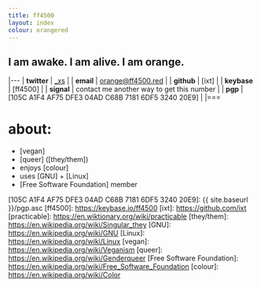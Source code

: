 ```yaml
---
title: ff4500
layout: index
colour: orangered
---
```


## I am awake. I am alive. I am orange.

|---
| __twitter__  |  [_xs]                                               |
| __email__    |  orange@ff4500.red                                   |
| __github__   |  [ixt]		                    				      |
| __keybase__  |  [ff4500]                                            |
| __signal__   |  contact me another way to get this number           |
| __pgp__      |  [105C A1F4 AF75 DFE3 04AD C68B 7181 6DF5 3240 20E9] |
|===

# about:

+   [vegan]
+   [queer] ([they/them])
+   enjoys [colour]
+   uses [GNU] + [Linux]
+   [Free Software Foundation] member

[_xs]: https://twitter.com/_xs
[105C A1F4 AF75 DFE3 04AD C68B 7181 6DF5 3240 20E9]: {{ site.baseurl }}/pgp.asc
[ff4500]: https://keybase.io/ff4500
[ixt]: https://github.com/ixt
[practicable]: https://en.wiktionary.org/wiki/practicable
[they/them]: https://en.wikipedia.org/wiki/Singular_they
[GNU]: https://en.wikipedia.org/wiki/GNU
[Linux]: https://en.wikipedia.org/wiki/Linux
[vegan]: https://en.wikipedia.org/wiki/Veganism
[queer]: https://en.wikipedia.org/wiki/Genderqueer
[Free Software Foundation]: https://en.wikipedia.org/wiki/Free_Software_Foundation
[colour]: https://en.wikipedia.org/wiki/Color
